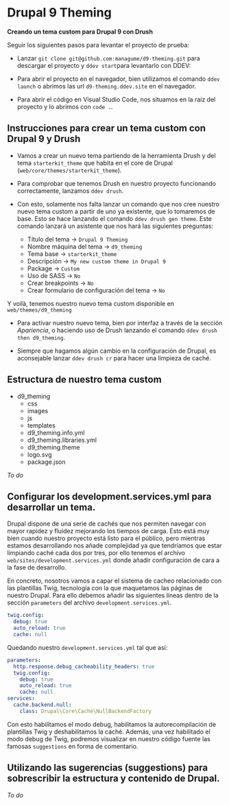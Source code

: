 # Drupal 9 Theming

**Creando un tema custom para Drupal 9 con Drush**

Seguir los siguientes pasos para levantar el proyecto de prueba:

* Lanzar `git clone git@github.com:managume/d9-theming.git` para descargar el proyecto y `ddev start`para levantarlo con DDEV:

* Para abrir el proyecto en el navegador, bien utilizamos el comando `ddev launch` o abrimos las url `d9-theming.ddev.site` en el navegador.

* Para abrir el código en Visual Studio Code, nos situamos en la raíz del proyecto y lo abrimos con `code .`.

## Instrucciones para crear un tema custom con Drupal 9 y Drush

* Vamos a crear un nuevo tema partiendo de la herramienta Drush y del tema `starterkit_theme` que habita en el core de Drupal (`web/core/themes/starterkit_theme`).

* Para comprobar que tenemos Drush en nuestro proyecto funcionando correctamente, lanzamos `ddev drush`.

* Con esto, solamente nos falta lanzar un comando que nos cree nuestro nuevo tema custom a partir de uno ya existente, que lo tomaremos de base. Esto se hace lanzando el comando `ddev drush gen theme`. Este comando lanzará un asistente que nos hará las siguientes preguntas:

  * Título del tema &rarr; `Drupal 9 Theming`
  * Nombre máquina del tema &rarr; `d9_theming`
  * Tema base &rarr; `starterkit_theme`
  * Descripción &rarr; `My new custom theme in Drupal 9`
  * Package &rarr; `Custom`
  * Uso de SASS &rarr; `No`
  * Crear breakpoints &rarr; `No`
  * Crear formulario de configuración del tema &rarr; `No`

Y voilà, tenemos nuestro nuevo tema custom disponible en `web/themes/d9_theming`

* Para activar nuestro nuevo tema, bien por interfaz a través de la sección *Apariencia*, o haciendo uso de Drush lanzando el comando `ddev drush then d9_theming`.

* Siempre que hagamos algún cambio en la configuración de Drupal, es aconsejable lanzar `ddev drush cr` para hacer una limpieza de caché.

## Estructura de nuestro tema custom

* d9_theming
  * css
  * images
  * js
  * templates
  * d9_theming.info.yml
  * d9_theming.libraries.yml
  * d9_theming.theme
  * logo.svg
  * package.json

*To do*

## Configurar los development.services.yml para desarrollar un tema.

Drupal dispone de una serie de cachés que nos permiten navegar con mayor rapidez y fluidez mejorando los tiempos de carga. Esto está muy bien cuando nuestro proyecto está listo para el público, pero mientras estamos desarrollando nos añade complejidad ya que tendríamos que estar limpiando caché cada dos por tres, por ello tenemos el archivo `web/sites/development.services.yml` donde añadir configuración de cara a la fase de desarrollo.

En concreto, nosotros vamos a capar el sistema de cacheo relacionado con las plantillas Twig, tecnología con la que maquetamos las páginas de nuestro Drupal. Para ello debemos añadir las siguientes líneas dentro de la sección `parameters` del archivo `development.services.yml`.

```yml
twig.config:
  debug: true
  auto_reload: true
  cache: null
```

Quedando nuestro `development.services.yml` tal que así:

```yml
parameters:
  http.response.debug_cacheability_headers: true
  twig.config:
    debug: true
    auto_reload: true
    cache: null
services:
  cache.backend.null:
    class: Drupal\Core\Cache\NullBackendFactory
```

Con esto habilitamos el modo debug, habilitamos la autorecompilación de plantillas Twig y deshabilitamos la caché. Además, una vez habilitado el modo debug de Twig, podremos visualizar en nuestro código fuente las famosas `suggestions` en forma de comentario.

## Utilizando las sugerencias (suggestions) para sobrescribir la estructura y contenido de Drupal.

*To do*
